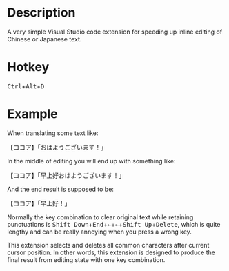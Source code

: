 # Description
A very simple Visual Studio code extension for speeding up inline editing of Chinese or Japanese text.

# Hotkey
<kbd>Ctrl</kbd>+<kbd>Alt</kbd>+<kbd>D</kbd>

# Example

When translating some text like:

【ココア】「おはようございます！」

In the middle of editing you will end up with something like:

【ココア】「早上好おはようございます！」

And the end result is supposed to be:

【ココア】「早上好！」

Normally the key combination to clear original text while retaining punctuations is <kbd>Shift Down</kbd>+<kbd>End</kbd>+<kbd>←</kbd>+<kbd>←</kbd>+<kbd>Shift Up</kbd>+<kbd>Delete</kbd>, which is quite lengthy and can be really annoying when you press a wrong key.

This extension selects and deletes all common characters after current cursor position. In other words, this extension is designed to produce the final result from editing state with one key combination.